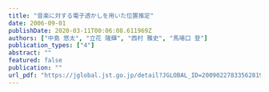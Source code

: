 ```yaml
---
title: "音楽に対する電子透かしを用いた位置推定"
date: 2006-09-01
publishDate: 2020-03-11T00:06:08.611969Z
authors: ["中島 悠太", "立花 隆輝", "西村 雅史", "馬場口 登"]
publication_types: ["4"]
abstract: ""
featured: false
publication: ""
url_pdf: "https://jglobal.jst.go.jp/detail?JGLOBAL_ID=200902278335628195"
---
```


